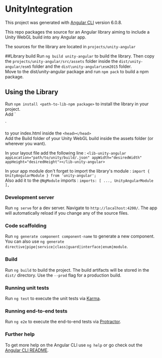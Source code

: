 # UnityIntegration

This project was generated with [Angular CLI](https://github.com/angular/angular-cli) version 6.0.8.  

This repo packages the source for an Angular library aiming to include a Unity WebGL build into any Angular app.  

The sources for the library are located in `projects/unity-angular`

##Library build
Run `ng build unity-angular` to build the library. Then copy the `projects/unity-angular/src/assets` folder inside the `dist/unity-angular/esm5` folder and the `dist\unity-angular\esm2015` folder.  
Move to the dist/unity-angular package and run `npm pack` to build a npm package.

## Using the Library  
Run `npm install <path-to-lib-npm package>` to install the library in your project.  
Add `<script src="../../assets/Unity/UnityLoader.js"></script>  
<script src="../../assets/Unity/TemplateData/UnityProgress.js"></script>`  
to your index.html inside the `<head></head>`    
Add the Build folder of your Unity WebGL build inside the assets folder (or wherever you want).  

In your layout file add the following line : `<lib-unity-angular appLocation="path/to/unity/build/.json" appWidth="desiredWidth" appHeight="desiredHeight"></lib-unity-angular>`  

In your app module don't forget to import the library's module : `import { UnityAngularModule } from 'unity-angular';`  
Also add it to the `@NgModule` imports : `imports: [
  ...,
  UnityAngularModule
],`



### Development server

Run `ng serve` for a dev server. Navigate to `http://localhost:4200/`. The app will automatically reload if you change any of the source files.

### Code scaffolding

Run `ng generate component component-name` to generate a new component. You can also use `ng generate directive|pipe|service|class|guard|interface|enum|module`.

### Build

Run `ng build` to build the project. The build artifacts will be stored in the `dist/` directory. Use the `--prod` flag for a production build.

### Running unit tests

Run `ng test` to execute the unit tests via [Karma](https://karma-runner.github.io).

### Running end-to-end tests

Run `ng e2e` to execute the end-to-end tests via [Protractor](http://www.protractortest.org/).

### Further help

To get more help on the Angular CLI use `ng help` or go check out the [Angular CLI README](https://github.com/angular/angular-cli/blob/master/README.md).

